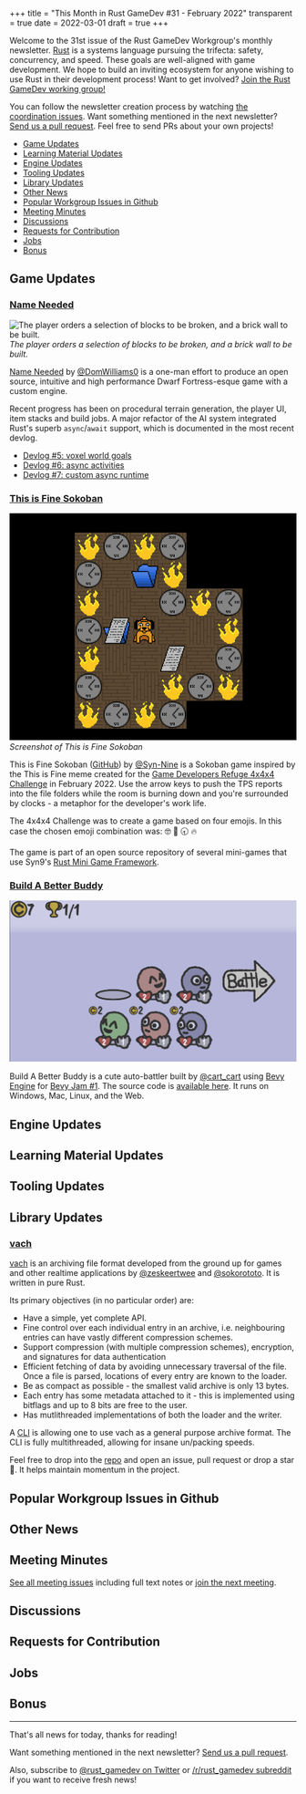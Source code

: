 +++
title = "This Month in Rust GameDev #31 - February 2022"
transparent = true
date = 2022-03-01
draft = true
+++

<!-- no toc -->

<!-- Check the post with markdownlint-->

Welcome to the 31st issue of the Rust GameDev Workgroup's
monthly newsletter.
[Rust] is a systems language pursuing the trifecta:
safety, concurrency, and speed.
These goals are well-aligned with game development.
We hope to build an inviting ecosystem for anyone wishing
to use Rust in their development process!
Want to get involved? [Join the Rust GameDev working group!][join]

You can follow the newsletter creation process
by watching [the coordination issues][coordination].
Want something mentioned in the next newsletter?
[Send us a pull request][pr].
Feel free to send PRs about your own projects!

[Rust]: https://rust-lang.org
[join]: https://github.com/rust-gamedev/wg#join-the-fun
[pr]: https://github.com/rust-gamedev/rust-gamedev.github.io
[coordination]: https://github.com/rust-gamedev/rust-gamedev.github.io/issues?q=label%3Acoordination
[Rust]: https://rust-lang.org
[join]: https://github.com/rust-gamedev/wg#join-the-fun

- [Game Updates](#game-updates)
- [Learning Material Updates](#learning-material-updates)
- [Engine Updates](#engine-updates)
- [Tooling Updates](#tooling-updates)
- [Library Updates](#library-updates)
- [Other News](#other-news)
- [Popular Workgroup Issues in Github](#popular-workgroup-issues-in-github)
- [Meeting Minutes](#meeting-minutes)
- [Discussions](#discussions)
- [Requests for Contribution](#requests-for-contribution)
- [Jobs](#jobs)
- [Bonus](#bonus)

<!--
Ideal section structure is:

```
### [Title]

![image/GIF description](image link)
_image caption_

A paragraph or two with a summary and [useful links].

_Discussions:
[/r/rust](https://reddit.com/r/rust/todo),
[twitter](https://twitter.com/todo/status/123456)_

[Title]: https://first.link
[useful links]: https://other.link
```

If needed, a section can be split into subsections with a "------" delimiter.
-->

## Game Updates

### [Name Needed][name-needed]

![The player orders a selection of blocks to be broken, and a brick wall to be
built.](name-needed.gif)
_The player orders a selection of blocks to be broken, and a brick wall to be
built._

[Name Needed][name-needed] by [@DomWilliams0][domwilliams-github] is a one-man
effort to produce an open source, intuitive and high performance Dwarf
Fortress-esque game with a custom engine.

Recent progress has been on procedural terrain generation, the player UI, item
stacks and build jobs. A major refactor of the AI system integrated Rust's
superb `async`/`await` support, which is documented in the most recent devlog.

- [Devlog #5: voxel world goals][name-needed-devlog5]
- [Devlog #6: async activities][name-needed-devlog6]
- [Devlog #7: custom async runtime][name-needed-devlog7]

[name-needed]: https://github.com/DomWilliams0/name-needed
[domwilliams-github]: https://github.com/DomWilliams0
[name-needed-devlog5]: https://domwillia.ms/devlog5/
[name-needed-devlog6]: https://domwillia.ms/devlog6/
[name-needed-devlog7]: https://domwillia.ms/devlog7/

### [This is Fine Sokoban][sokoban-github]

![This is Fine Sokoban screenshot](sokoban_screenshot.gif)
_Screenshot of This is Fine Sokoban_

This is Fine Sokoban ([GitHub][sokoban-github]) by
[@Syn-Nine][synnine-twitter] is a Sokoban game inspired by the This is Fine
meme created for the [Game Developers Refuge 4x4x4 Challenge] in February
2022. Use the arrow keys to push the TPS reports into the file folders while
the room is burning down and you're surrounded by clocks - a metaphor for
the developer's work life.

The 4x4x4 Challenge was to create a game based on four emojis. In
this case the chosen emoji combination was: :nerd_face: :open_file_folder:
:clock830: :fire:

The game is part of an open source repository of several mini-games that use
Syn9's [Rust Mini Game Framework][mgfw].

[sokoban-github]: https://github.com/Syn-Nine/rust-mini-games/tree/main/2d-games/sokoban
[synnine-twitter]: https://twitter.com/Syn9Dev
[Game Developers Refuge 4x4x4 Challenge]: https://noop.rocks/gdr/viewtopic.php?f=2&t=84
[mgfw]: https://github.com/Syn-Nine/mgfw

### [Build A Better Buddy][build-a-better-buddy]

[![Build A Better Buddy Screenshot](build-a-better-buddy.png)][build-a-better-buddy]

Build A Better Buddy is a cute auto-battler built by [@cart_cart][cart-cart] using
[Bevy Engine][buddy-bevy-engine] for [Bevy Jam #1][buddy-bevy-jam-1]. The source
code is [available here][buddy-source]. It runs on Windows, Mac, Linux, and
the Web.

[build-a-better-buddy]: https://cart.itch.io/build-a-better-buddy
[cart-cart]: https://twitter.com/cart_cart
[buddy-bevy-jam-1]: https://itch.io/jam/bevy-jam-1/
[buddy-bevy-engine]: https://bevyengine.org/
[buddy-source]: https://github.com/cart/build_a_better_buddy

## Engine Updates

## Learning Material Updates

## Tooling Updates

## Library Updates

### [vach]

[vach] is an archiving file format developed from the ground up for games and
other realtime applications by [@zeskeertwee] and [@sokorototo]. It is
written in pure Rust.

Its primary objectives (in no particular order) are:

- Have a simple, yet complete API.
- Fine control over each individual entry in an archive, i.e. neighbouring
  entries can have vastly different compression schemes.
- Support compression (with multiple compression schemes), encryption,
  and signatures for data authentication
- Efficient fetching of data by avoiding unnecessary traversal of the file.
  Once a file is parsed, locations of every entry are known to the loader.
- Be as compact as possible - the smallest valid archive is only 13 bytes.
- Each entry has some metadata attached to it - this is implemented using
  bitflags and up to 8 bits are free to the user.
- Has mutlithreaded implementations of both the loader and the writer.

A [CLI][vach-cli] is allowing one to use vach as a general purpose archive
format. The CLI is fully multithreaded, allowing for insane un/packing speeds.

Feel free to drop into the [repo][vach] and open an issue, pull request or
drop a star 🌟. It helps maintain momentum in the project.

[vach]: https://github.com/zeskeertwee/vach
[vach-cli]: https://crates.io/crates/vach-cli
[@zeskeertwee]: https://github.com/zeskeertwee
[@sokorototo]: https://github.com/sokorototo

## Popular Workgroup Issues in Github

<!-- Up to 10 links to interesting issues -->

## Other News

<!-- One-liners for plan items that haven't got their own sections. -->

## Meeting Minutes

<!-- Up to 10 most important notes + a link to the full details -->

[See all meeting issues][label_meeting] including full text notes
or [join the next meeting][join].

[label_meeting]: https://github.com/rust-gamedev/wg/issues?q=label%3Ameeting

## Discussions

<!-- Links to handpicked reddit/twitter/urlo/etc threads that provide
useful information -->

## Requests for Contribution

<!-- Links to "good first issue"-labels or direct links to specific tasks -->

## Jobs

<!-- An optional section for new jobs related to Rust gamedev -->

## Bonus

<!-- Bonus section to make the newsletter more interesting
and highlight events from the past. -->

------

That's all news for today, thanks for reading!

Want something mentioned in the next newsletter?
[Send us a pull request][pr].

Also, subscribe to [@rust_gamedev on Twitter][@rust_gamedev]
or [/r/rust_gamedev subreddit][/r/rust_gamedev] if you want to receive fresh news!

<!--
TODO: Add real links and un-comment once this post is published
**Discuss this post on**:
[/r/rust_gamedev](TODO),
[Twitter](TODO),
[Discord](https://discord.gg/yNtPTb2).
-->

[/r/rust_gamedev]: https://reddit.com/r/rust_gamedev
[@rust_gamedev]: https://twitter.com/rust_gamedev
[pr]: https://github.com/rust-gamedev/rust-gamedev.github.io
